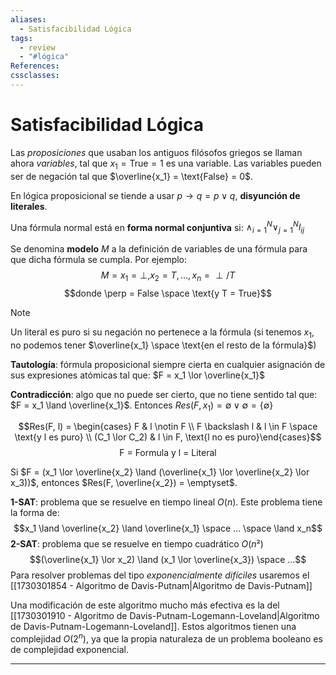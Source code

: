 ```yaml
---
aliases:
  - Satisfacibilidad Lógica
tags:
  - review
  - "#lógica"
References: 
cssclasses:
---
```

# Satisfacibilidad Lógica

Las *proposiciones* que usaban los antiguos filósofos griegos se llaman ahora *variables*, tal que $x_1 = \text{True} = 1$ es una variable. Las variables pueden ser de negación tal que $\overline{x_1} = \text{False} = 0$.

En lógica proposicional se tiende a usar $p \rightarrow q = p \lor q$, **disyunción de literales**.

Una fórmula normal está en **forma normal conjuntiva** si: $\land_{i=1}^N \lor_{j=1}^N l_{ij}$

Se denomina **modelo** $M$ a la definición de variables de una fórmula para que dicha fórmula se cumpla. Por ejemplo:
$$M = x_1 = \perp, x_2 = T, ..., x_n = \perp/T$$
$$donde \perp = False \space \text{y T = True}$$
>[!NOTE]
>Un literal es puro si su negación no pertenece a la fórmula (si tenemos $x_1$, no podemos tener $\overline{x_1} \space \text{en el resto de la fórmula}$)

**Tautología**: fórmula proposicional siempre cierta en cualquier asignación de sus expresiones atómicas tal que: $F = x_1 \lor \overline{x_1}$

**Contradicción**: algo que no puede ser cierto, que no tiene sentido tal que: $F = x_1 \land \overline{x_1}$. Entonces $Res(F, x_1) = \emptyset \lor \emptyset = \{\emptyset\}$    


$$Res(F, l) = \begin{cases}  F &  l \notin F \\ F \backslash l & l \in F \space \text{y l es puro} \\ (C_1 \lor C_2) & l \in F, \text{l no es puro}\end{cases}$$
$$\text{F = Formula y l = Literal}$$

Si $F = (x_1 \lor \overline{x_2} \land (\overline{x_1} \lor \overline{x_2} \lor x_3))$, entonces $Res(F, \overline{x_2}) = \emptyset$.     

**1-SAT**: problema que se resuelve en tiempo lineal $O(n)$. Este problema tiene la forma de:
$$x_1 \land \overline{x_2} \land \overline{x_1} \space ... \space \land x_n$$
**2-SAT**: problema que se resuelve en tiempo cuadrático $O(n²)$
$$(\overline{x_1} \lor x_2) \land (x_1 \lor \overline{x_3}) \space ...$$
Para resolver problemas del tipo *exponencialmente difíciles* usaremos el [[1730301854 - Algoritmo de Davis-Putnam|Algoritmo de Davis-Putnam]]

Una modificación de este algoritmo mucho más efectiva es la del [[1730301910 - Algoritmo de Davis-Putnam-Logemann-Loveland|Algoritmo de Davis-Putnam-Logemann-Loveland]].
Estos algoritmos tienen una complejidad $O(2^n)$, ya que la propia naturaleza de un problema booleano es de complejidad exponencial.

***